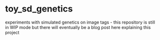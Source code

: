 # toy_sd_genetics
 experiments with simulated genetics on image tags - this repository is still in WIP mode but there will eventually be a blog post here explaining this project
